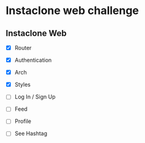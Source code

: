 # Instaclone web challenge

## Instaclone Web

- [x] Router
- [x] Authentication
- [x] Arch
- [x] Styles

- [ ] Log In / Sign Up
- [ ] Feed
- [ ] Profile
- [ ] See Hashtag